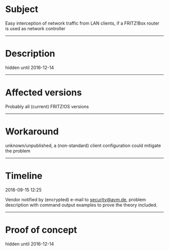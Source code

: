 # Subject
Easy interception of network traffic from LAN clients, if a FRITZ!Box router is used as network controller

***

# Description

hidden until 2016-12-14

***

# Affected versions

Probably all (current) FRITZ!OS versions


***

# Workaround

unknown/unpublished, a (non-standard) client configuration could mitigate the problem

***

# Timeline

2016-09-15 12:25

Vendor notified by (encrypted) e-mail to security@avm.de, problem description with command output examples to prove the theory included.

***

# Proof of concept

hidden until 2016-12-14

